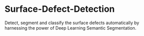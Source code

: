 # Surface-Defect-Detection
Detect, segment and classify the surface defects automatically by harnessing the power of Deep Learning Semantic Segmentation.
